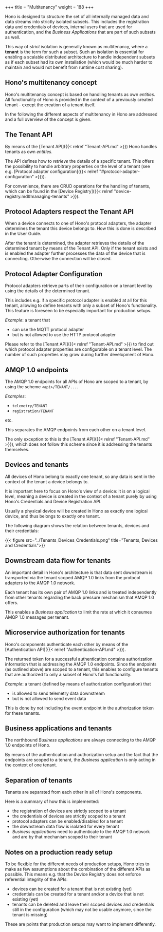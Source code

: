 +++
title = "Multitenancy"
weight = 188
+++

Hono is designed to structure the set of all internally managed data and data streams into strictly isolated subsets. 
This includes the registration data and credentials of devices, internal users that are used for authentication, 
and the *Business Applications* that are part of such subsets as well.

This way of *strict* isolation is generally known as multitenancy, where a **tenant** is the term for such a subset.
Such an isolation is essential for enabling a scalable distributed architecture to handle independent subsets as if each subset had its
own installation (which would be much harder to maintain and would not benefit from runtime cost sharing).

## Hono's multitenancy concept

Hono's multitenancy concept is based on handling tenants as own *entities*. All functionality of Hono is 
provided in the context of a previously created tenant - except the creation of a tenant itself. 


In the following the different aspects of multitenancy in Hono are addressed and a full overview of the concept is given.

## The Tenant API

By means of the [Tenant API]({{< relref "Tenant-API.md" >}}) Hono handles tenants as own *entities*.

The API defines how to *retrieve* the details of a specific tenant. This offers the possibility to handle arbitrary
properties on the level of a tenant (see e.g. [Protocol adapter configuration]({{< relref "#protocol-adapter-configuration" >}})).

For convenience, there are CRUD operations for the handling of tenants, which can be found in the 
[Device Registry]({{< relref "device-registry.md#managing-tenants" >}}).

## Protocol Adapters respect the Tenant API

When a device connects to one of Hono's protocol adapters, the adapter determines the tenant this device belongs to.
How this is done is described in the User Guide.

After the tenant is determined, the adapter retrieves the details of the determined tenant by means of the Tenant API.
Only if the tenant exists and is enabled the adapter further processes the data of the device that is connecting. Otherwise
the connection will be closed.

## Protocol Adapter Configuration

Protocol adapters retrieve parts of their configuration on a tenant level by using the details of the determined tenant.

This includes e.g. if a specific protocol adapter is enabled at all for this tenant, allowing to define tenants with 
only a subset of Hono's functionality. This feature is foreseen to be especially important for production setups.

*Example*: a tenant that

- can use the MQTT protocol adapter
- but is not allowed to use the HTTP protocol adapter


Please refer to the [Tenant API]({{< relref "Tenant-API.md" >}}) to find out which protocol adapter properties are
configurable on a tenant level. The number of such properties may grow during further development of Hono.

## AMQP 1.0 endpoints

The AMQP 1.0 endpoints for all APIs of Hono are scoped to a tenant, by using the scheme `<api>/TENANT/...`.

*Examples*:

- `telemetry/TENANT`
- `registration/TENANT`

etc.

This separates the AMQP endpoints from each other on a tenant level.

The only exception to this is the [Tenant API]({{< relref "Tenant-API.md" >}}), which does not follow this scheme since it
is addressing the tenants themselves.   

## Devices and tenants

All devices of Hono belong to exactly one tenant, so any data is sent in the context of the
tenant a device belongs to.

It is important here to focus on Hono's view of a device: it is on a logical level, meaning a device is created in the 
context of a tenant purely by using Hono's Credentials and Device Registration API. 

Usually a physical device will be created in Hono as exactly one logical device, and thus belongs to exactly one tenant.

The following diagram shows the relation between tenants, devices and their credentials:

{{< figure src="../Tenants_Devices_Credentials.png" title="Tenants, Devices and Credentials">}}


## Downstream data flow for tenants

An important detail in Hono's architecture is that data sent downstream is transported via the tenant
scoped AMQP 1.0 links from the protocol adapters to the AMQP 1.0 network.

Each tenant has its own pair of AMQP 1.0 links and is treated 
independently from other tenants regarding the back pressure mechanism that AMQP 1.0 offers.

This enables a *Business application* to limit the rate at which it consumes AMQP 1.0 messages per tenant.
 
## Microservice authorization for tenants

Hono's components authenticate each other by means of the [Authentication API]({{< relref "Authentication-API.md" >}}).

The returned token for a successful authentication contains authorization information that is addressing the AMQP 1.0
endpoints. Since the endpoints (as outlined above) are scoped to a tenant, this enables to configure tenants that are
authorized to only a subset of Hono's full functionality.

*Example*: a tenant (defined by means of authorization configuration) that 

- is allowed to send telemetry data downstream
- but is not allowed to send event data

This is done by not including the event endpoint in the authorization token for these tenants.

## Business applications and tenants

The northbound *Business applications* are always connecting to the AMQP 1.0 endpoints of Hono.
 
By means of the authentication and authorization setup and the fact that the endpoints are scoped to a tenant, the 
*Business application* is only acting in the context of one tenant.


## Separation of tenants

Tenants are separated from each other in all of Hono's components. 

Here is a summary of how this is implemented:

- the registration of devices are strictly scoped to a tenant
- the credentials of devices are strictly scoped to a tenant
- protocol adapters can be enabled/disabled for a tenant 
- the downstream data flow is isolated for every tenant
- *Business applications* need to authenticate to the AMQP 1.0 network and are by that mechanism scoped to their tenant
 
## Notes on a production ready setup

To be flexible for the different needs of production setups, Hono tries to make as few assumptions about the combination
of the different APIs as possible.
This means e.g. that the Device Registry does not enforce referential integrity of the APIs:

- devices can be created for a tenant that is not existing (yet)
- credentials can be created for a tenant and/or a device that is not existing (yet)
- tenants can be deleted and leave their scoped devices and credentials still in the configuration (which may not be usable
  anymore, since the tenant is missing)

These are points that production setups may want to implement differently.
